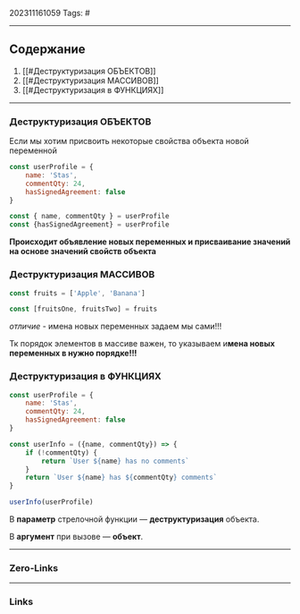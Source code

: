 202311161059
Tags: #

---
## Содержание
1. [[#Деструктуризация ОБЪЕКТОВ]]
2. [[#Деструктуризация МАССИВОВ]]
3. [[#Деструктуризация в ФУНКЦИЯХ]]

---
### Деструктуризация ОБЪЕКТОВ

Если мы хотим присвоить некоторые свойства объекта новой переменной

```jsx
const userProfile = {
	name: 'Stas',
	commentQty: 24,
	hasSignedAgreement: false
}

const { name, commentQty } = userProfile
const {hasSignedAgreement} = userProfile
```

**Происходит объявление новых переменных и присваивание значений на основе значений свойств объекта**

### Деструктуризация МАССИВОВ

```jsx
const fruits = ['Apple', 'Banana']

const [fruitsOne, fruitsTwo] = fruits
```

*отличие* - имена новых переменных задаем мы сами!!! 

Тк порядок элементов в массиве важен, то указываем и**мена новых переменных в нужно порядке!!!**

### Деструктуризация в ФУНКЦИЯХ

```jsx
const userProfile = {
	name: 'Stas',
	commentQty: 24,
	hasSignedAgreement: false
}

const userInfo = ({name, commentQty}) => {
	if (!commentQty) {
		return `User ${name} has no comments`
	} 
	return `User ${name} has ${commentQty} comments`
}

userInfo(userProfile)
```

В **параметр** стрелочной функции — **деструктуризация** объекта.

В **аргумент** при вызове — **объект**.


---
### Zero-Links


---
### Links
